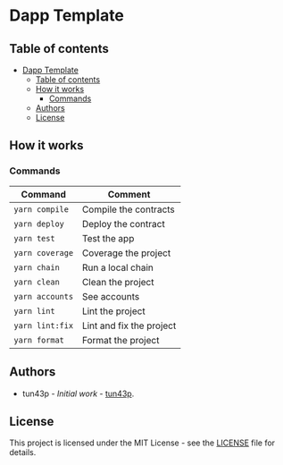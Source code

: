 # Dapp Template

## Table of contents

- [Dapp Template](#dapp-template)
  - [Table of contents](#table-of-contents)
  - [How it works](#how-it-works)
    - [Commands](#commands)
  - [Authors](#authors)
  - [License](#license)

## How it works

### Commands

| Command         | Comment                  |
| --------------- | ------------------------ |
| `yarn compile`  | Compile the contracts    |
| `yarn deploy`   | Deploy the contract      |
| `yarn test`     | Test the app             |
| `yarn coverage` | Coverage the project     |
| `yarn chain`    | Run a local chain        |
| `yarn clean`    | Clean the project        |
| `yarn accounts` | See accounts             |
| `yarn lint`     | Lint the project         |
| `yarn lint:fix` | Lint and fix the project |
| `yarn format`   | Format the project       |

## Authors

- tun43p - _Initial work_ - [tun43p](https://github.com/tun43p).

## License

This project is licensed under the MIT License - see the [LICENSE](LICENSE) file for details.
